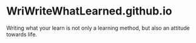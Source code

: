 # WriWriteWhatLearned.github.io
Writing what your learn is not only a learning method, but also an attitude towards life.
